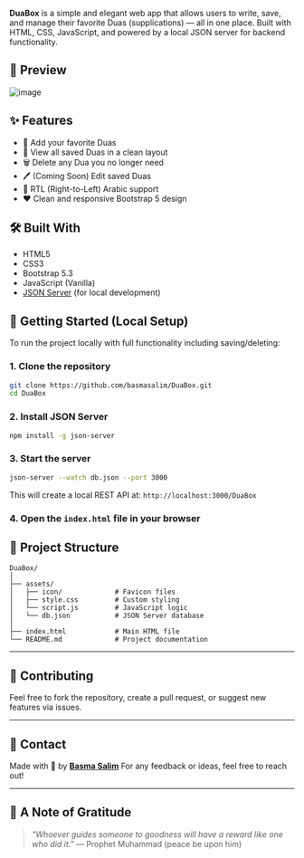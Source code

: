 **DuaBox** is a simple and elegant web app that allows users to write, save, and manage their favorite Duas (supplications) — all in one place. Built with HTML, CSS, JavaScript, and powered by a local JSON server for backend functionality.

## 📸 Preview

![image](https://github.com/user-attachments/assets/75bcadfc-c597-4798-afaf-fab6950337ca)


## ✨ Features

- 📝 Add your favorite Duas
- 📂 View all saved Duas in a clean layout
- 🗑️ Delete any Dua you no longer need
- 🖊️ (Coming Soon) Edit saved Duas
- 🌙 RTL (Right-to-Left) Arabic support
- ❤️ Clean and responsive Bootstrap 5 design

## 🛠️ Built With

- HTML5
- CSS3
- Bootstrap 5.3
- JavaScript (Vanilla)
- [JSON Server](https://github.com/typicode/json-server) (for local development)


## 🚀 Getting Started (Local Setup)

To run the project locally with full functionality including saving/deleting:

### 1. Clone the repository

```bash
git clone https://github.com/basmasalim/DuaBox.git
cd DuaBox
````

### 2. Install JSON Server

```bash
npm install -g json-server
```

### 3. Start the server

```bash
json-server --watch db.json --port 3000
```

This will create a local REST API at: `http://localhost:3000/DuaBox`

### 4. Open the `index.html` file in your browser


## 📁 Project Structure

```
DuaBox/
│
├── assets/
│   ├── icon/             # Favicon files
│   ├── style.css         # Custom styling
│   └── script.js         # JavaScript logic
│   └── db.json           # JSON Server database
│
├── index.html            # Main HTML file
└── README.md             # Project documentation
```

---

## 🤝 Contributing

Feel free to fork the repository, create a pull request, or suggest new features via issues.

---

## 📧 Contact

Made with 💚 by **[Basma Salim](https://github.com/basmasalim)**
For any feedback or ideas, feel free to reach out!

---

## 🕌 A Note of Gratitude

> *"Whoever guides someone to goodness will have a reward like one who did it."*
> — Prophet Muhammad (peace be upon him)
